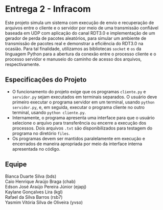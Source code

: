 # Entrega 2 - Infracom

Este projeto simula um sistema com execução de envio e recuperação de arquivos entre o cliente e o servidor por meio de uma transmissão confiável baseada em UDP com aplicação do canal RDT3.0 e implementação de um gerador de perda de pacotes aleatórios, para simular um ambiente de transmissão de pacotes real e demonstrar a eficiência do RDT3.0 na ocasião. Para tal finalidade, utilizamos as bibliotecas `socket` e `os` da linguagem Python para a abertura da conexão entre o processo cliente e o processo servidor e manuseio do caminho de acesso dos arquivos, respectivamente.

## Especificações do Projeto

- O funcionamento do projeto exige que os programas `cliente.py` e `servidor.py` sejam executados em terminais separados. O usuário deve primeiro executar o programa servidor em um terminal, usando `python servidor.py`, e, em seguida, executar o programa cliente no outro terminal, usando `python cliente.py`.
- Internamente, o programa apresenta uma interface para que o usuário selecione o arquivo para transferência ou  encerre a execução dos processos. Dois arquivos `.txt` são disponibilizados para testagem do programa no diretório `files`.
-  Os programas devem ser mantidos paralelamente em execução e encerrados de maneira apropriada por meio da interface interna apresentada no código.

## Equipe
Bianca Duarte Silva (bds) \
Caio Henrique Araújo Braga (chab) \
Edson José Araújo Pereira Júnior (ejapj) \
Kaylane Gonçalves Lira (kgl) \
Rafael da Silva Barros (rsb7) \
Yasmim Vitória Silva de Oliveira (yvso)
